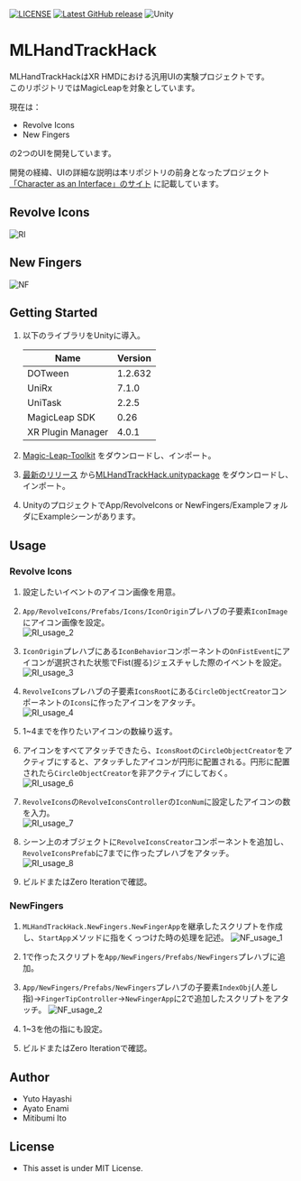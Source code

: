 [![LICENSE](http://img.shields.io/badge/license-MIT-blue.svg?style=flat)](LICENSE.md)
[![Latest GitHub release](https://img.shields.io/github/v/release/bibinba/VRUIPartsCollection)]()
![Unity](https://img.shields.io/badge/-Unity-000000.svg?logo=unity&style=popout)


# MLHandTrackHack

MLHandTrackHackはXR HMDにおける汎用UIの実験プロジェクトです。<br>
このリポジトリではMagicLeapを対象としています。

現在は：<br>
- Revolve Icons<br>
- New Fingers

の2つのUIを開発しています。

開発の経緯、UIの詳細な説明は本リポジトリの前身となったプロジェクト[「Character as an Interface」のサイト](https://hyasssy.tokyo/projects/caai/)
に記載しています。<br>


## Revolve Icons
![RI](https://user-images.githubusercontent.com/36768869/136803392-f68354c5-d9d9-4400-98f7-583338e1aa25.gif)

## New Fingers
![NF](https://user-images.githubusercontent.com/36768869/136804201-836edbd8-b7a9-4981-ada1-b6117101e8ec.gif)


## Getting Started
1. 以下のライブラリをUnityに導入。

    |  Name                | Version |
    | ----                 | ----    |
    |  DOTween             | 1.2.632 |
    |  UniRx               |  7.1.0  |
    |  UniTask             |  2.2.5  |
    |  MagicLeap SDK       |  0.26   |
    |  XR Plugin Manager   |  4.0.1  |

2. [Magic-Leap-Toolkit](https://github.com/magicleap/Magic-Leap-Toolkit-Unity/blob/master/package/MagicLeap-Tools.unitypackage)
をダウンロードし、インポート。

3. [最新のリリース](https://github.com/daigakuimo/MLHandTrackHack/releases)
から[MLHandTrackHack.unitypackage](https://github.com/daigakuimo/MLHandTrackHack/releases/latest/download/MLHandTrackHack_v1.0.unitypackage)
をダウンロードし、インポート。

4. UnityのプロジェクトでApp/RevolveIcons or NewFingers/ExampleフォルダにExampleシーンがあります。

## Usage
### Revolve Icons
1. 設定したいイベントのアイコン画像を用意。<br>
   
2. `App/RevolveIcons/Prefabs/Icons/IconOrigin`プレハブの子要素`IconImage`にアイコン画像を設定。<br>
   ![RI_usage_2](https://user-images.githubusercontent.com/36768869/136963295-6dae9b0f-478f-4618-9d49-87a639bc666c.png)


3. `IconOrigin`プレハブにある`IconBehavior`コンポーネントの`OnFistEvent`にアイコンが選択された状態でFist(握る)ジェスチャした際のイベントを設定。<br>
   ![RI_usage_3](https://user-images.githubusercontent.com/36768869/136963307-33def44d-2f2b-4ff5-bc6b-af65158699b6.png)


4. `RevolveIcons`プレハブの子要素`IconsRoot`にある`CircleObjectCreator`コンポーネントの`Icons`に作ったアイコンをアタッチ。<br>
   ![RI_usage_4](https://user-images.githubusercontent.com/36768869/136963322-754fe1d8-75ea-46f8-b241-7471df428e9d.png)


5. 1~4までを作りたいアイコンの数繰り返す。<br>


6. アイコンをすべてアタッチできたら、`IconsRoot`の`CircleObjectCreator`をアクティブにすると、アタッチしたアイコンが円形に配置される。円形に配置されたら`CircleObjectCreator`を非アクティブにしておく。<br>
   ![RI_usage_6](https://user-images.githubusercontent.com/36768869/136963334-0aadafc5-a4e9-4e8f-a9aa-30ab5c5f5992.png)


7. `RevolveIcons`の`RevolveIconsController`の`IconNum`に設定したアイコンの数を入力。<br>
   ![RI_usage_7](https://user-images.githubusercontent.com/36768869/136963343-af5510db-a17b-4347-b0e3-08b5aa7b3aa5.png)


8. シーン上のオブジェクトに`RevolveIconsCreator`コンポーネントを追加し、`RevolveIconsPrefab`に7までに作ったプレハブをアタッチ。<br>
   ![RI_usage_8](https://user-images.githubusercontent.com/36768869/136963352-177dcb3b-9fd5-48fa-b769-b09741ad7317.png)


9. ビルドまたはZero Iterationで確認。<br>



### NewFingers

1. `MLHandTrackHack.NewFingers.NewFingerApp`を継承したスクリプトを作成し、`StartApp`メソッドに指をくっつけた時の処理を記述。
   ![NF_usage_1](https://user-images.githubusercontent.com/36768869/136974693-1de53b91-8dca-46f2-9e26-638e50859955.png)

2. 1で作ったスクリプトを`App/NewFingers/Prefabs/NewFingers`プレハブに追加。
   

3. `App/NewFingers/Prefabs/NewFingers`プレハブの子要素`IndexObj`(人差し指)→`FingerTipController`→`NewFingerApp`に2で追加したスクリプトをアタッチ。
   ![NF_usage_2](https://user-images.githubusercontent.com/36768869/136974708-e612cb74-eb47-42d8-9a14-3a16037cccb9.png)

4. 1~3を他の指にも設定。<br>
   

5. ビルドまたはZero Iterationで確認。<br>


## Author
- Yuto Hayashi
- Ayato Enami
- Mitibumi Ito

## License
- This asset is under MIT License.
